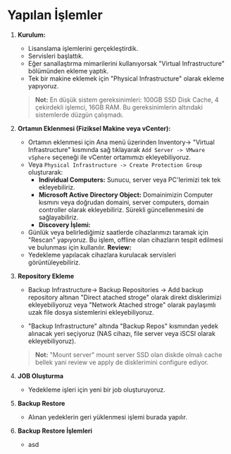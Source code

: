# Yapılan İşlemler

1. **Kurulum:**
   - Lisanslama işlemlerini gerçekleştirdik.
   - Servisleri başlattık.
   - Eğer sanallaştırma mimarilerini kullanıyorsak "Virtual Infrastructure" bölümünden ekleme yaptık.
   - Tek bir makine eklemek için "Physical Infrastructure" olarak ekleme yapıyoruz.

   > **Not:** En düşük sistem gereksinimleri: 100GB SSD Disk Cache, 4 çekirdekli işlemci, 16GB RAM. Bu gereksinimlerin altındaki sistemlerde düzgün çalışmadı.

2. **Ortamın Eklenmesi (Fiziksel Makine veya vCenter):**
   - Ortamın eklenmesi için Ana menü üzerinden Inventory-> "Virtual Infrastructure" kısmında sağ tıklayarak `Add Server -> VMware vSphere` seçeneği ile vCenter ortamımızı ekleyebiliyoruz.
   - Veya `Physical Infrastructure -> Create Protection Group` oluşturarak:
     - **Individual Computers:** Sunucu, server veya PC'lerimizi tek tek ekleyebiliriz.
     - **Microsoft Active Directory Object:** Domainimizin Computer kısmını veya doğrudan domaini, server computers, domain controller olarak ekleyebiliriz. Sürekli güncellenmesini de sağlayabiliriz.
     - **Discovery İşlemi:**
   - Günlük veya belirlediğimiz saatlerde cihazlarımızı taramak için "Rescan" yapıyoruz. Bu işlem, offline olan cihazların tespit edilmesi ve bulunması için kullanılır.
   **Review:**
   - Yedekleme yapılacak cihazlara kurulacak servisleri görüntüleyebiliriz.

3. **Repository Ekleme**
    - Backup Infrastructure-> Backup Repositories -> Add backup repository
    altınan "Direct atached stroge" olarak direkt disklerimizi ekleyebiliyoruz veya "Network Atached stroge" olarak paylaşımlı uzak file dosya sistemlerini ekleyebiliyoruz.

    - "Backup Infrastructure" altında "Backup Repos" kısmından yedek alınacak yeri seçiyoruz (NAS cihazı, file server veya iSCSI olarak ekleyebiliyoruz).

    > **Not:** "Mount server" mount server SSD olan diskde olmalı cache bellek yani review ve apply de disklerimini configure ediyor.


4. **JOB Oluşturma**
    - Yedekleme işleri için yeni bir job oluşturuyoruz.

5. **Backup Restore**
    - Alınan yedeklerin geri yüklenmesi işlemi burada yapılır.

6. **Backup Restore İşlemleri**
    - asd
